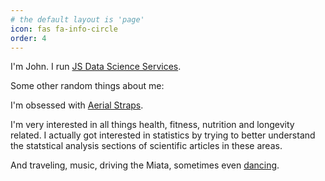 ```yaml
---
# the default layout is 'page'
icon: fas fa-info-circle
order: 4
---
```


I'm John. I run [JS Data Science Services](https://www.jsdatascience.com/). 

Some other random things about me:

I'm obsessed with [Aerial Straps](https://www.instagram.com/thesloughje2/).

I'm very interested in all things health, fitness, nutrition and longevity related. I actually got interested in statistics by trying to better understand the statstical analysis sections of scientific articles in these areas. 

And traveling, music, driving the Miata, sometimes even [dancing](https://www.facebook.com/754345800/videos/10152430110615801/).

